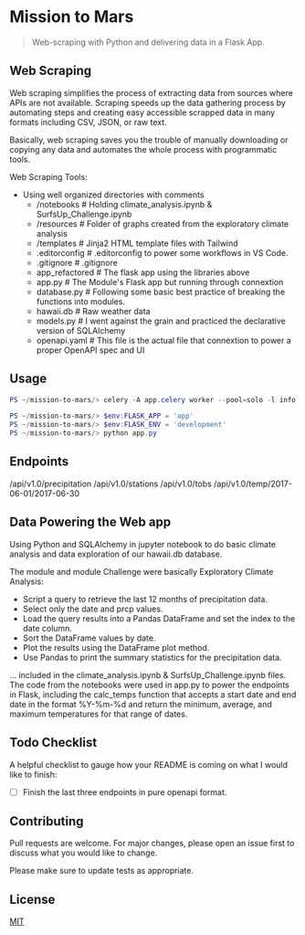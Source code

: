 # Mission to Mars

> Web-scraping with Python and delivering data in a Flask App.

## Web Scraping

Web scraping simplifies the process of extracting data from sources where APIs are not available. Scraping speeds up the data gathering process by automating steps and creating easy accessible scrapped data in many formats including CSV, JSON, or raw text.

Basically, web scraping saves you the trouble of manually downloading or copying any data and automates the whole process with programmatic tools.

Web Scraping Tools:



- Using well organized directories with comments
  - /notebooks # Holding climate_analysis.ipynb & SurfsUp_Challenge.ipynb
  - /resources # Folder of graphs created from the exploratory climate analysis
  - /templates # Jinja2 HTML template files with Tailwind
  - .editorconfig # .editorconfig to power some workflows in VS Code.
  - .gitignore # .gitignore
  - app_refactored # The flask app using the libraries above
  - app.py # The Module's Flask app but running through connextion
  - database.py # Following some basic best practice of breaking the functions into modules.
  - hawaii.db # Raw weather data
  - models.py # I went against the grain and practiced the declarative version of SQLAlchemy
  - openapi.yaml # This file is the actual file that connextion to power a proper OpenAPI spec and UI

## Usage

```powershell
PS ~/mission-to-mars/> celery -A app.celery worker --pool=solo -l info
```

```powershell
PS ~/mission-to-mars/> $env:FLASK_APP = 'app'
PS ~/mission-to-mars/> $env:FLASK_ENV = 'development'
PS ~/mission-to-mars/> python app.py
```

## Endpoints

/api/v1.0/precipitation
/api/v1.0/stations
/api/v1.0/tobs
/api/v1.0/temp/2017-06-01/2017-06-30

## Data Powering the Web app

Using Python and SQLAlchemy in jupyter notebook to do basic climate analysis and data exploration of our hawaii.db database.

The module and module Challenge were basically Exploratory Climate Analysis:

- Script a query to retrieve the last 12 months of precipitation data.
- Select only the date and prcp values.
- Load the query results into a Pandas DataFrame and set the index to the date column.
- Sort the DataFrame values by date.
- Plot the results using the DataFrame plot method.
- Use Pandas to print the summary statistics for the precipitation data.

... included in the climate_analysis.ipynb & SurfsUp_Challenge.ipynb files. The code from the notebooks were used in app.py to power the endpoints in Flask, including the calc_temps function that accepts a start date and end date in the format %Y-%m-%d and return the minimum, average, and maximum temperatures for that range of dates.

## Todo Checklist

A helpful checklist to gauge how your README is coming on what I would like to finish:

- [ ] Finish the last three endpoints in pure openapi format.

## Contributing

Pull requests are welcome. For major changes, please open an issue first to discuss what you would like to change.

Please make sure to update tests as appropriate.

## License

[MIT](https://choosealicense.com/licenses/mit/)
